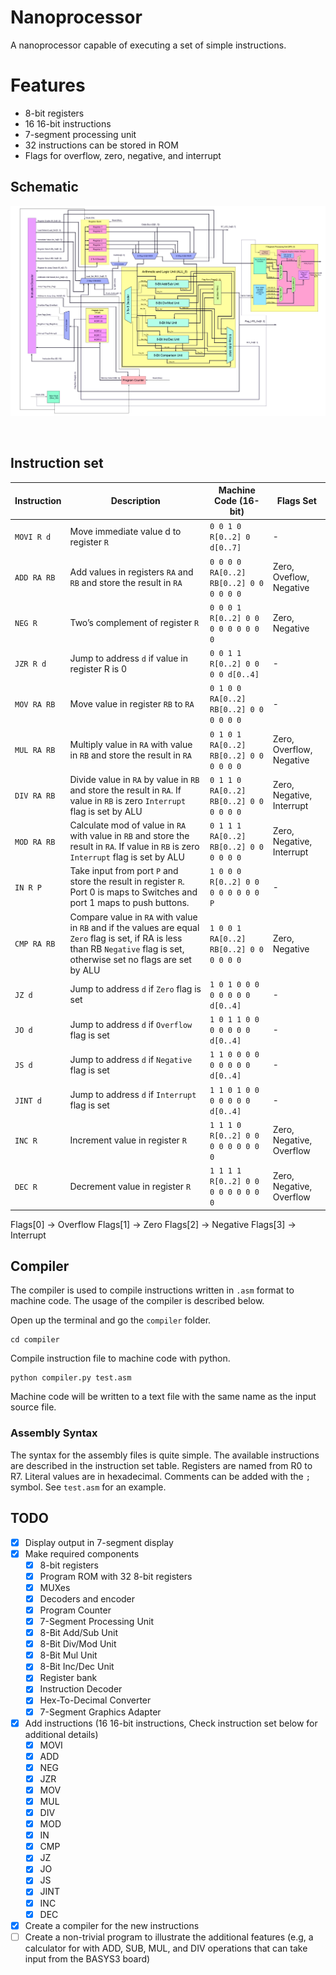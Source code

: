# Nanoprocessor

A nanoprocessor capable of executing a set of simple instructions.

# Features

- 8-bit registers
- 16 16-bit instructions
- 7-segment processing unit
- 32 instructions can be stored in ROM
- Flags for overflow, zero, negative, and interrupt

## Schematic

![Schematic](schematic/schematic.png)

</br>

## Instruction set

<!-- Disable word wrap to display table correctly-->

| Instruction | Description                                                                                                                                                                  | Machine Code (16-bit)                   | Flags Set                 |
| ----------- | ---------------------------------------------------------------------------------------------------------------------------------------------------------------------------- | --------------------------------------- | ------------------------- |
| `MOVI R d`  | Move immediate value d to register `R`                                                                                                                                       | `0 0 1 0 R[0..2] 0 d[0..7]`             | -                         |
| `ADD RA RB` | Add values in registers `RA` and `RB` and store the result in `RA`                                                                                                           | `0 0 0 0 RA[0..2] RB[0..2] 0 0 0 0 0 0` | Zero, Oveflow, Negative   |
| `NEG R`     | Two’s complement of register `R`                                                                                                                                             | `0 0 0 1 R[0..2] 0 0 0 0 0 0 0 0 0`     | Zero, Negative            |
| `JZR R d`   | Jump to address `d` if value in register R is 0                                                                                                                              | `0 0 1 1 R[0..2] 0 0 0 0 d[0..4]`       | -                         |
| `MOV RA RB` | Move value in register `RB` to `RA`                                                                                                                                          | `0 1 0 0 RA[0..2] RB[0..2] 0 0 0 0 0 0` | -                         |
| `MUL RA RB` | Multiply value in `RA` with value in `RB` and store the result in `RA`                                                                                                       | `0 1 0 1 RA[0..2] RB[0..2] 0 0 0 0 0 0` | Zero, Overflow, Negative  |
| `DIV RA RB` | Divide value in `RA` by value in `RB` and store the result in `RA`. If value in `RB` is zero `Interrupt` flag is set by ALU                                                  | `0 1 1 0 RA[0..2] RB[0..2] 0 0 0 0 0 0` | Zero, Negative, Interrupt |
| `MOD RA RB` | Calculate mod of value in `RA` with value in `RB` and store the result in `RA`. If value in `RB` is zero `Interrupt` flag is set by ALU                                      | `0 1 1 1 RA[0..2] RB[0..2] 0 0 0 0 0 0` | Zero, Negative, Interrupt |
| `IN R P`    | Take input from port `P` and store the result in register `R`. Port 0 is maps to Switches and port 1 maps to push buttons.                                                   | `1 0 0 0 R[0..2] 0 0 0 0 0 0 0 0 P`     | -                         |
| `CMP RA RB` | Compare value in `RA` with value in `RB` and if the values are equal `Zero` flag is set, if RA is less than RB `Negative` flag is set, otherwise set no flags are set by ALU | `1 0 0 1 RA[0..2] RB[0..2] 0 0 0 0 0 0` | Zero, Negative            |
| `JZ d`      | Jump to address `d` if `Zero` flag is set                                                                                                                                    | `1 0 1 0 0 0 0 0 0 0 0 d[0..4]`         | -                         |
| `JO d`      | Jump to address `d` if `Overflow` flag is set                                                                                                                                | `1 0 1 1 0 0 0 0 0 0 0 d[0..4]`         | -                         |
| `JS d`      | Jump to address `d` if `Negative` flag is set                                                                                                                                | `1 1 0 0 0 0 0 0 0 0 0 d[0..4]`         | -                         |
| `JINT d`    | Jump to address `d` if `Interrupt` flag is set                                                                                                                               | `1 1 0 1 0 0 0 0 0 0 0 d[0..4]`         | -                         |
| `INC R`     | Increment value in register `R`                                                                                                                                              | `1 1 1 0 R[0..2] 0 0 0 0 0 0 0 0 0`     | Zero, Negative, Overflow  |
| `DEC R`     | Decrement value in register `R`                                                                                                                                              | `1 1 1 1 R[0..2] 0 0 0 0 0 0 0 0 0`     | Zero, Negative, Overflow  |

Flags[0] -> Overflow
Flags[1] -> Zero
Flags[2] -> Negative
Flags[3] -> Interrupt

## Compiler

The compiler is used to compile instructions written in `.asm` format to machine code. The usage of the compiler is described below.

Open up the terminal and go the `compiler` folder.

```
cd compiler
```

Compile instruction file to machine code with python.

```
python compiler.py test.asm
```

Machine code will be written to a text file with the same name as the input source file.

### Assembly Syntax

The syntax for the assembly files is quite simple. The available instructions are described in the instruction set table. Registers are named from R0 to R7. Literal values are in hexadecimal. Comments can be added with the `;` symbol. See `test.asm` for an example.

## TODO

- [x] Display output in 7-segment display
- [x] Make required components
  - [x] 8-bit registers
  - [x] Program ROM with 32 8-bit registers
  - [x] MUXes
  - [x] Decoders and encoder
  - [x] Program Counter
  - [x] 7-Segment Processing Unit
  - [x] 8-Bit Add/Sub Unit
  - [x] 8-Bit Div/Mod Unit
  - [x] 8-Bit Mul Unit
  - [x] 8-Bit Inc/Dec Unit
  - [x] Register bank
  - [x] Instruction Decoder
  - [x] Hex-To-Decimal Converter
  - [x] 7-Segment Graphics Adapter
- [x] Add instructions (16 16-bit instructions, Check instruction set below for additional details)
  - [x] MOVI
  - [x] ADD
  - [x] NEG
  - [x] JZR
  - [x] MOV
  - [x] MUL
  - [x] DIV
  - [x] MOD
  - [x] IN
  - [x] CMP
  - [x] JZ
  - [x] JO
  - [x] JS
  - [x] JINT
  - [x] INC
  - [x] DEC
- [x] Create a compiler for the new instructions
- [ ] Create a non-trivial program to illustrate the additional features (e.g, a calculator for with ADD, SUB, MUL, and DIV operations that can take input from the BASYS3 board)

